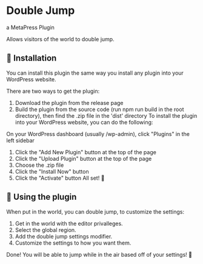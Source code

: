 # Double Jump
a MetaPress Plugin

Allows visitors of the world to double jump.

## 🔨 Installation
You can install this plugin the same way you install any plugin into your WordPress website.

There are two ways to get the plugin:

1. Download the plugin from the release page
2. Build the plugin from the source code (run npm run build in the root directory), then find the .zip file in the 'dist' directory
To install the plugin into your WordPress website, you can do the following:

On your WordPress dashboard (usually /wp-admin), click "Plugins" in the left sidebar
1. Click the "Add New Plugin" button at the top of the page
2. Click the "Upload Plugin" button at the top of the page
3. Choose the .zip file
4. Click the "Install Now" button
5. Click the "Activate" button
All set! 🎉

## 🤔 Using the plugin
When put in the world, you can double jump, to customize the settings:

1. Get in the world with the editor privalleges.
2. Select the global region.
3. Add the double jump settings modifier.
4. Customize the settings to how you want them.

Done! You will be able to jump while in the air based off of your settings! 🚀
